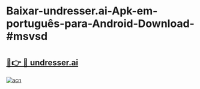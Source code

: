 # Baixar-undresser.ai-Apk-em-português​-para-Android-Download-#msvsd

# <h2><a href="https://ainizakaria.my?title=undresser.ai&ref=24M">🔗👉 🔴 undresser.ai</a></h2>

[![acn](https://github.com/user-attachments/assets/0f9c940e-d8b0-45ae-aac7-cd30a18b3e1c)](https://ainizakaria.my?title=undresser.ai&ref=24M)


